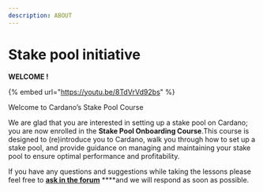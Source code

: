 ```yaml
---
description: ABOUT
---
```


# Stake pool initiative

**WELCOME !**

{% embed url="https://youtu.be/8TdVrVd92bs" %}

  
Welcome to Cardano’s Stake Pool Course

  
We are glad that you are interested in setting up a stake pool on Cardano; you are now enrolled in the **Stake Pool Onboarding Course**.This course is designed to \(re\)introduce you to Cardano, walk you through how to set up a stake pool, and provide guidance on managing and maintaining your stake pool to ensure optimal performance and profitability. 

If you have any questions and suggestions while taking the lessons please feel free to [**ask in the forum**](https://forum.cardano.org/c/english/operators-talk/119) ****and we will respond as soon as possible.



